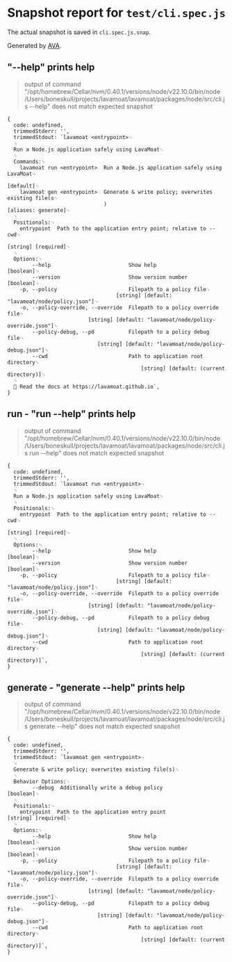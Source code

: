 # Snapshot report for `test/cli.spec.js`

The actual snapshot is saved in `cli.spec.js.snap`.

Generated by [AVA](https://avajs.dev).

## "--help" prints help

> output of command "/opt/homebrew/Cellar/nvm/0.40.1/versions/node/v22.10.0/bin/node /Users/boneskull/projects/lavamoat/lavamoat/packages/node/src/cli.js --help" does not match expected snapshot

    {
      code: undefined,
      trimmedStderr: '',
      trimmedStdout: `lavamoat <entrypoint>␊
      ␊
      Run a Node.js application safely using LavaMoat␊
      ␊
      Commands:␊
        lavamoat run <entrypoint>  Run a Node.js application safely using LavaMoat␊
                                                                             [default]␊
        lavamoat gen <entrypoint>  Generate & write policy; overwrites existing file(s␊
                                   )                               [aliases: generate]␊
      ␊
      Positionals:␊
        entrypoint  Path to the application entry point; relative to --cwd␊
                                                                   [string] [required]␊
      ␊
      Options:␊
            --help                         Show help                         [boolean]␊
            --version                      Show version number               [boolean]␊
        -p, --policy                       Filepath to a policy file␊
                                       [string] [default: "lavamoat/node/policy.json"]␊
        -o, --policy-override, --override  Filepath to a policy override file␊
                              [string] [default: "lavamoat/node/policy-override.json"]␊
            --policy-debug, --pd           Filepath to a policy debug file␊
                                 [string] [default: "lavamoat/node/policy-debug.json"]␊
            --cwd                          Path to application root directory␊
                                               [string] [default: (current directory)]␊
      ␊
      📖 Read the docs at https://lavamoat.github.io`,
    }

## run - "run --help" prints help

> output of command "/opt/homebrew/Cellar/nvm/0.40.1/versions/node/v22.10.0/bin/node /Users/boneskull/projects/lavamoat/lavamoat/packages/node/src/cli.js run --help" does not match expected snapshot

    {
      code: undefined,
      trimmedStderr: '',
      trimmedStdout: `lavamoat run <entrypoint>␊
      ␊
      Run a Node.js application safely using LavaMoat␊
      ␊
      Positionals:␊
        entrypoint  Path to the application entry point; relative to --cwd␊
                                                                   [string] [required]␊
      ␊
      Options:␊
            --help                         Show help                         [boolean]␊
            --version                      Show version number               [boolean]␊
        -p, --policy                       Filepath to a policy file␊
                                       [string] [default: "lavamoat/node/policy.json"]␊
        -o, --policy-override, --override  Filepath to a policy override file␊
                              [string] [default: "lavamoat/node/policy-override.json"]␊
            --policy-debug, --pd           Filepath to a policy debug file␊
                                 [string] [default: "lavamoat/node/policy-debug.json"]␊
            --cwd                          Path to application root directory␊
                                               [string] [default: (current directory)]`,
    }

## generate - "generate --help" prints help

> output of command "/opt/homebrew/Cellar/nvm/0.40.1/versions/node/v22.10.0/bin/node /Users/boneskull/projects/lavamoat/lavamoat/packages/node/src/cli.js generate --help" does not match expected snapshot

    {
      code: undefined,
      trimmedStderr: '',
      trimmedStdout: `lavamoat gen <entrypoint>␊
      ␊
      Generate & write policy; overwrites existing file(s)␊
      ␊
      Behavior Options:␊
            --debug  Additionally write a debug policy                       [boolean]␊
      ␊
      Positionals:␊
        entrypoint  Path to the application entry point            [string] [required]␊
      ␊
      Options:␊
            --help                         Show help                         [boolean]␊
            --version                      Show version number               [boolean]␊
        -p, --policy                       Filepath to a policy file␊
                                       [string] [default: "lavamoat/node/policy.json"]␊
        -o, --policy-override, --override  Filepath to a policy override file␊
                              [string] [default: "lavamoat/node/policy-override.json"]␊
            --policy-debug, --pd           Filepath to a policy debug file␊
                                 [string] [default: "lavamoat/node/policy-debug.json"]␊
            --cwd                          Path to application root directory␊
                                               [string] [default: (current directory)]`,
    }
